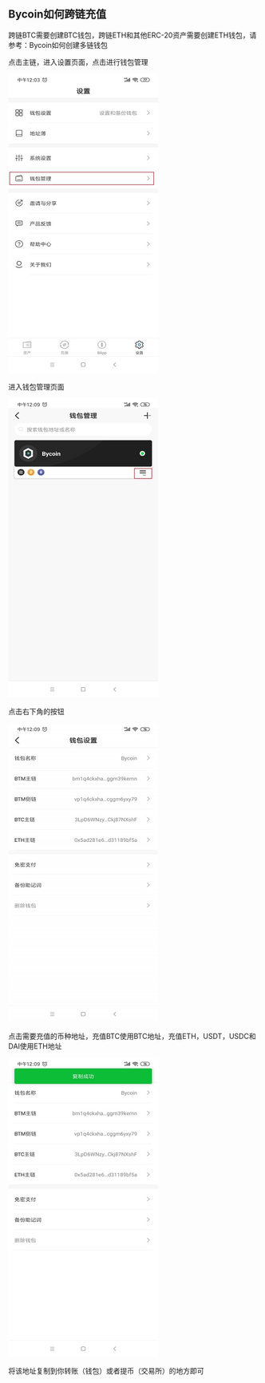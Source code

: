 ## Bycoin如何跨链充值

跨链BTC需要创建BTC钱包，跨链ETH和其他ERC-20资产需要创建ETH钱包，请参考：Bycoin如何创建多链钱包

点击主链，进入设置页面，点击进行钱包管理

![](../images/Bycoin-crosschain1.jpg)

进入钱包管理页面

![](../images/Bycoin-crosschain2.jpg)

点击右下角的按钮

![](../images/Bycoin-crosschain3.jpg)

点击需要充值的币种地址，充值BTC使用BTC地址，充值ETH，USDT，USDC和DAI使用ETH地址

![](../images/Bycoin-crosschain4.jpg)

将该地址复制到你转账（钱包）或者提币（交易所）的地方即可